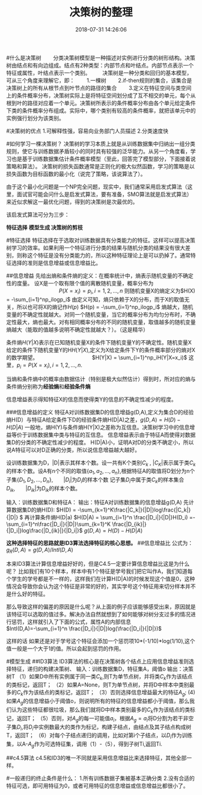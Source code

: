 ﻿---
title: 决策树的整理
categories:
  - 机器学习
mathjax: true
copyright: true
date: 2018-07-31 14:26:06
description: 压力好大，感觉要找不到工作了，不知道现在做的事情有没有意义。。。
---
#什么是决策树
&emsp;&emsp;分类决策树模型是一种描述对实例进行分类的树形结构。决策树由结点和有向边组成。结点有2种类型：内部节点和叶结点。内部节点表示一个特征或属性，叶结点表示一个类别。
&emsp;&emsp;决策树是一种分类和回归的基本模型，可从三个角度来理解它，即：
&emsp;&emsp;1.一棵树
&emsp;&emsp;2.if-then规则的集合，该集合是决策树上的所有从根节点到叶节点的路径的集合
&emsp;&emsp;3.定义在特征空间与类空间上的条件概率分布，决策树实际上是将特征空间划分成了互不相交的单元，每个从根到叶的路径对应着一个单元。决策树所表示的条件概率分布由各个单元给定条件下类的条件概率分布组成。实际中，哪个类别有较高的条件概率，就把该单元中的实例强行划分为该类别。

#决策树的优点
1.可解释性强，容易向业务部门人员描述
2.分类速度快

#如何学习一棵决策树？
决策树的学习本质上就是从训练数据集中归纳出一组分类规则，使它与训练数据矛盾较小的同时具有较强的泛华能力。从另一个角度看，学习也是基于训练数据集估计条件概率模型（至此，回答完了模型部分，下面接着说策略和算法）。
决策树的损失函数通常是正则化的极大似然函数，学习的策略是以损失函数为目标函数的最小化（说完了策略，该说算法了）。

由于这个最小化问题是一个NP完全问题，现实中，我们通常采用启发式算法（这里，面试官可能会问什么是启发式算法，要有准备，SMO算法就是启发式算法）来近似求解这一最优化问题，得到的决策树是次最优的。

该启发式算法可分为三步：

**特征选择**
**模型生成
决策树的剪枝**

#特征选择
特征选择在于选取对训练数据具有分类能力的特征。这样可以提高决策树学习的效率。如果利用一个特征进行分类的结果与随机分类的结果没有很大差别，则称这个特征是没有分类能力的，所以这种特征理论上是可以扔掉了。通常特征选择的准则是信息增益或信息增益比。

##信息增益
先给出熵和条件熵的定义：在概率统计中，熵表示随机变量的不确定性的度量。
设X是一个取有限个值的离散随机变量，概率分布为
&emsp;&emsp;&emsp;&emsp;&emsp;&emsp;&emsp;&emsp;&emsp;&emsp;$P(X = x_i)=p_i,i=1,2,...,n$
则随机变量X的熵定义为$H(X) = -\sum_{i=1}^np_ilogp_i$
由定义可知，熵只依赖于X的分布，而于X的取值无关，所以也可将X的熵记作$H(p)$
$H(p) = -\sum_{i=1}^np_ilogp_i$
熵越大，随机变量的不确定性就越大。对同一个随机变量，当它的概率分布为均匀分布时，不确定性最大，熵也最大。对有相同概率分布的不同的随机变量，取值越多的随机变量熵越大（能取的值越多说明不确定性就越大？）。（这是精华）

条件熵$H(Y|X)$表示在已知随机变量X的条件下随机变量Y的不确定性。随机变量X给定的条件下随机变量Y的H$H(Y|X)$,定义为X给定条件下Y的条件概率部分的熵对X的数学期望。
&emsp;&emsp;&emsp;&emsp;&emsp;&emsp;&emsp;&emsp;&emsp;&emsp;$H(Y|X) = \sum_{i=1}^np_iH(Y|X=x_i)$
这里，$p_i = P(X=x_i),i=1,2,...,n.$

当熵和条件熵中的概率由数据估计（特别是极大似然估计）得到时，所对应的熵与条件熵分别称为**经验熵**和**经验条件熵**

信息增益表示得知特征X的信息而使得类Y的信息的不确定性减少的程度。

###信息增益的定义
特征A对训练数据集D的信息增益g(D,A),定义为集合D的经验熵H(D）与特征A给定条件下D的经验条件熵H(D|A)之差，$g(D,A)=H(D)-H(D|A)$
一般地，熵H(Y)与条件熵H(Y|X)之差称为互信息。决策树学习中的信息增益等价于训练数据集中类与特征的互信息。
信息增益表示由于特征A而使得对数据集D的分类的不确定性减少的程度。
H(D|A)小，证明A对D的分类不确定小，所以说A特征可以对D正确的分类，所以说信息增益越大越好。

设训练数据集为D，|D|表示其样本个数。设一共有K个类别$C_k$ ,   $|C_K|$表示属于类$C_k$的样本个数。设A有n个不同的取值{$a_1,a_2,...,a_n$},根据特征A的取值将D划分为n个子集{$D_1,D_2,...,D_n$},&emsp;&emsp;|$D_i$|为$D_i$的样本个数 记子集$D_i$中属于类$C_k$的样本集合$D_{ik}$,&emsp;&emsp;|$D_{ik}$|为$D_{ik}$的样本个数。


输入：训练数据集D和特征A：
输出：特征A对训练数据集的信息增益g(D,A)
先计算数据集D的熵H(D):
$H(D) = -\sum_{k=1}^K\frac{|C_k|}{|D|}log\frac{|C_k|}{|D|} $
再计算条件熵H(D|a)
$H(D|A) = \sum_{i=1}^n \frac{|D_i|}{|D|}H(D_i) =-\sum_{i=1}^n\frac{|D_i|}{|D|}\sum_{k=1}^K \frac{|D_{ik}|}{|D_i|}log\frac{|D_{ik}|}{|D_i|}$
$g(D,A)=H(D)-H(D|A)$

**这种选择特征的思路就是ID3算法选择特征的核心思想。**
##信息增益比
公式为：$g_R(D,A)=g(D,A)/IntI(D,A)$

本来ID3算法计算信息增益好好的，但是C4.5一定要计算信息增益比这是为什么呢？ 
比如我们有10个样本，样本中有1个特征是学号我们把它叫作A，我们知道每个学生的学号都是不一样的，这样我们在计算H(D|A)的时候发现这个值是0，这种情况会导致你会认为这个特征是非常的好的，其实学号这个特征用来切分样本并不是什么好的特征。

那么导致这样的偏差的原因是什么呢？从上面的例子应该能够感受出来，原因就是该特征可以选取的值过多。解决办法自然就想到了如何能够对树分支过多的情况进行惩罚，这样就引入了下面的公式，属性A的内部信息
&emsp;&emsp;&emsp;&emsp;&emsp;&emsp;&emsp;&emsp;&emsp;&emsp;$IntI(D,A)=-\sum_{i=1}^n \frac{|D_i|}{|D|}log(\frac{|D_i|}{|D|})$

这样的话 如果还是对于学号这个特征会添加一个惩罚项10*(-1/10)*log(1/10),这个值一般是一个大于1的值。所以会起到惩罚的作用。

#模型生成
##ID3算法
ID3算法的核心是在决策树各个结点上应用信息增益准则选择特征，递归的构建决策树、
输入：训练数据集D，特征集A，阈值o
输出：决策树T
（1）如果D中所有实例属于同一类$C_k$,则T为单节点树，并将类$C_k$作为该结点的类标记，返回T；
（2）如果A=None，则T为单节点树，并将D中样本中类别最多的$C_k$作为该结点的类标记，返回T；
（3）否则选择信息增益最大的特征$A_g$;
 (4) 如果$A_g$的信息增益小于阈值o，则说明所有的特征的信息增益都小于阈值，那么我们认为这些特征都很垃圾，那么我们就将D中样本类别最多的$C_k$作为该结点的类标记，返回T；
（5）否则，对$A_g$的每一可能值$a_i$，根据$A_g=a_i$将D分割为若干非空子集$D_i$,将$D_i$中实例数最大的类作为标记，构建子结点，由结点及其子结点构成树T，返回T；
（6）对每个子结点递归的调用，比如对第i个子结点，以$D_i$作为训练集，以A-${A_g}$作为可选特征集，调用（1）-（5），得到子树Ti,返回Ti.

##c4.5算法
c4.5和ID3的唯一不同就是采用信息增益比来选择特征，其他全部一样。

#一般递归的终止条件是什么：
1.所有训练数据子集被基本正确分类
2.没有合适的特征可选，即可用特征为0，或者可用特征的信息增益或信息增益比都很小了。
